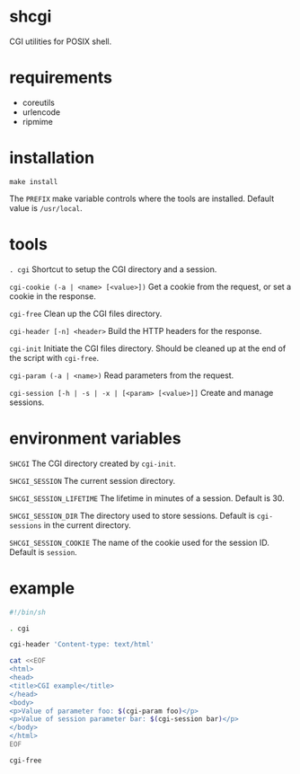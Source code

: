 # shcgi
CGI utilities for POSIX shell.

# requirements
- coreutils
- urlencode
- ripmime

# installation
```
make install
```

The `PREFIX` make variable controls where the tools are installed.
Default value is `/usr/local`.

# tools
`. cgi`
Shortcut to setup the CGI directory and a session.

`cgi-cookie (-a | <name> [<value>])`
Get a cookie from the request, or set a cookie in the response.

`cgi-free`
Clean up the CGI files directory.

`cgi-header [-n] <header>`
Build the HTTP headers for the response.

`cgi-init`
Initiate the CGI files directory. Should be cleaned up at the end of the script with `cgi-free`.

`cgi-param (-a | <name>)`
Read parameters from the request.

`cgi-session [-h | -s | -x | [<param> [<value>]]`
Create and manage sessions.

# environment variables

`SHCGI`
The CGI directory created by `cgi-init`.

`SHCGI_SESSION`
The current session directory.

`SHCGI_SESSION_LIFETIME`
The lifetime in minutes of a session. Default is 30.

`SHCGI_SESSION_DIR`
The directory used to store sessions. Default is `cgi-sessions` in the current directory.

`SHCGI_SESSION_COOKIE`
The name of the cookie used for the session ID. Default is `session`.

# example
```sh
#!/bin/sh

. cgi

cgi-header 'Content-type: text/html'

cat <<EOF
<html>
<head>
<title>CGI example</title>
</head>
<body>
<p>Value of parameter foo: $(cgi-param foo)</p>
<p>Value of session parameter bar: $(cgi-session bar)</p>
</body>
</html>
EOF

cgi-free
```
